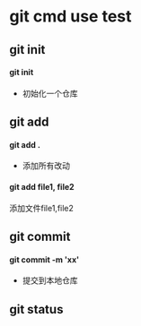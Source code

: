 git cmd use test
===

## git init

#### git init
- 初始化一个仓库


## git add

#### git add .
- 添加所有改动

#### git add file1, file2
添加文件file1,file2


## git commit

#### git commit -m 'xx'
- 提交到本地仓库


## git status
